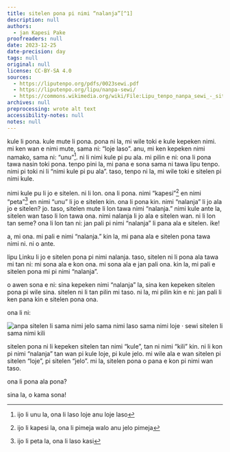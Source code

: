 ```yaml
---
title: sitelen pona pi nimi “nalanja”[^1]
description: null
authors:
  - jan Kapesi Pake
proofreaders: null
date: 2023-12-25
date-precision: day
tags: null
original: null
license: CC-BY-SA 4.0
sources:
  - https://liputenpo.org/pdfs/0023sewi.pdf
  - https://liputenpo.org/lipu/nanpa-sewi/
  - https://commons.wikimedia.org/wiki/File:Lipu_tenpo_nanpa_sewi_-_sitelen_pona_pi_nimi_nalanja.svg
archives: null
preprocessing: wrote alt text
accessibility-notes: null
notes: null
---
```


kule li pona. kule mute li pona. pona ni la, mi wile toki e kule kepeken nimi. mi ken wan e nimi mute, sama ni: “loje laso”. anu, mi ken kepeken nimi namako, sama ni: “unu”[^2]. ni li nimi kule pi pu ala. mi pilin e ni: ona li pona tawa nasin toki pona. tenpo pini la, mi pana e sona sama ni tawa lipu tenpo. nimi pi toki ni li “nimi kule pi pu ala”. taso, tenpo ni la, mi wile toki e sitelen pi nimi kule.

nimi kule pu li jo e sitelen. ni li lon. ona li pona. nimi “kapesi”[^3] en nimi “peta”[^4] en nimi “unu” li jo e sitelen kin. ona li pona kin. nimi “nalanja” li jo ala jo e sitelen? jo. taso, sitelen mute li lon tawa nimi “nalanja.” nimi kule ante la, sitelen wan taso li lon tawa ona. nimi nalanja li jo ala e sitelen wan. ni li lon tan seme? ona li lon tan ni: jan pali pi nimi “nalanja” li pana ala e sitelen. ike!

a, mi ona. mi pali e nimi “nalanja.” kin la, mi pana ala e sitelen pona tawa nimi ni. ni o ante.

lipu Linku li jo e sitelen pona pi nimi nalanja. taso, sitelen ni li pona ala tawa mi tan ni: mi sona ala e kon ona. mi sona ala e jan pali ona. kin la, mi pali e sitelen pona mi pi nimi “nalanja”.

o awen sona e ni: sina kepeken nimi “nalanja” la, sina ken kepeken sitelen pona pi wile sina. sitelen ni li tan pilin mi taso. ni la, mi pilin kin e ni: jan pali li ken pana kin e sitelen pona ona.

ona li ni:

![anpa sitelen li sama nimi jelo sama nimi laso sama nimi loje · sewi sitelen li sama nimi kili](https://upload.wikimedia.org/wikipedia/commons/e/e4/Lipu_tenpo_nanpa_sewi_-_sitelen_pona_pi_nimi_nalanja.svg)

sitelen pona ni li kepeken sitelen tan nimi “kule”, tan ni nimi “kili” kin. ni li kon pi nimi “nalanja” tan wan pi kule loje, pi kule jelo. mi wile ala e wan sitelen pi sitelen “loje”, pi sitelen “jelo”. mi la, sitelen pona o pana e kon pi nimi wan taso.

ona li pona ala pona?

sina la, o kama sona!

[^1]: ijo li nalanja la, ona li jelo loje anu loje jelo
[^2]: ijo li unu la, ona li laso loje anu loje laso
[^3]: ijo li kapesi la, ona li pimeja walo anu jelo pimeja
[^4]: ijo li peta la, ona li laso kasi